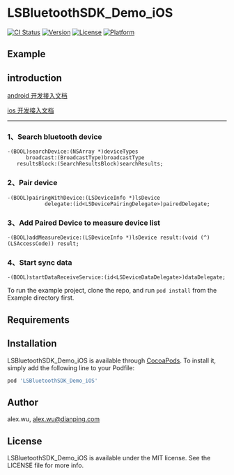 # LSBluetoothSDK_Demo_iOS

[![CI Status](https://img.shields.io/travis/alex.wu/LSBluetoothSDK_Demo_iOS.svg?style=flat)](https://travis-ci.org/alex.wu/LSBluetoothSDK_Demo_iOS)
[![Version](https://img.shields.io/cocoapods/v/LSBluetoothSDK_Demo_iOS.svg?style=flat)](https://cocoapods.org/pods/LSBluetoothSDK_Demo_iOS)
[![License](https://img.shields.io/cocoapods/l/LSBluetoothSDK_Demo_iOS.svg?style=flat)](https://cocoapods.org/pods/LSBluetoothSDK_Demo_iOS)
[![Platform](https://img.shields.io/cocoapods/p/LSBluetoothSDK_Demo_iOS.svg?style=flat)](https://cocoapods.org/pods/LSBluetoothSDK_Demo_iOS)

## Example


## introduction
[android 开发接入文档](Android-docs.zip  "android开发文档")

[ios 开发接入文档](iOS-SDK.zip  "ios开发文档")

------
### 1、Search bluetooth device

    -(BOOL)searchDevice:(NSArray *)deviceTypes
          broadcast:(BroadcastType)broadcastType
       resultsBlock:(SearchResultsBlock)searchResults;

### 2、Pair device

    -(BOOL)pairingWithDevice:(LSDeviceInfo *)lsDevice
                delegate:(id<LSDevicePairingDelegate>)pairedDelegate;

### 3、Add Paired Device to measure device list

    -(BOOL)addMeasureDevice:(LSDeviceInfo *)lsDevice result:(void (^)(LSAccessCode)) result;
### 4、Start sync data

    -(BOOL)startDataReceiveService:(id<LSDeviceDataDelegate>)dataDelegate;


To run the example project, clone the repo, and run `pod install` from the Example directory first.

## Requirements

## Installation

LSBluetoothSDK_Demo_iOS is available through [CocoaPods](https://cocoapods.org). To install
it, simply add the following line to your Podfile:

```ruby
pod 'LSBluetoothSDK_Demo_iOS'
```

## Author

alex.wu, alex.wu@dianping.com

## License

LSBluetoothSDK_Demo_iOS is available under the MIT license. See the LICENSE file for more info.
